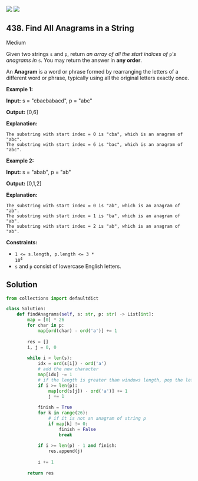 [![](https://img.shields.io/github/stars/javadev/LeetCode-in-All?label=Stars&style=flat-square)](https://github.com/javadev/LeetCode-in-All)
[![](https://img.shields.io/github/forks/javadev/LeetCode-in-All?label=Fork%20me%20on%20GitHub%20&style=flat-square)](https://github.com/javadev/LeetCode-in-All/fork)

## 438\. Find All Anagrams in a String

Medium

Given two strings `s` and `p`, return _an array of all the start indices of_ `p`_'s anagrams in_ `s`. You may return the answer in **any order**.

An **Anagram** is a word or phrase formed by rearranging the letters of a different word or phrase, typically using all the original letters exactly once.

**Example 1:**

**Input:** s = "cbaebabacd", p = "abc"

**Output:** [0,6]

**Explanation:**

    The substring with start index = 0 is "cba", which is an anagram of "abc".
    The substring with start index = 6 is "bac", which is an anagram of "abc". 

**Example 2:**

**Input:** s = "abab", p = "ab"

**Output:** [0,1,2]

**Explanation:**

    The substring with start index = 0 is "ab", which is an anagram of "ab".
    The substring with start index = 1 is "ba", which is an anagram of "ab".
    The substring with start index = 2 is "ab", which is an anagram of "ab". 

**Constraints:**

*   <code>1 <= s.length, p.length <= 3 * 10<sup>4</sup></code>
*   `s` and `p` consist of lowercase English letters.

## Solution

```python
from collections import defaultdict

class Solution:
    def findAnagrams(self, s: str, p: str) -> List[int]:
        map = [0] * 26
        for char in p:
            map[ord(char) - ord('a')] += 1
        
        res = []
        i, j = 0, 0
        
        while i < len(s):
            idx = ord(s[i]) - ord('a')
            # add the new character
            map[idx] -= 1
            # if the length is greater than windows length, pop the left character in the window
            if i >= len(p):
                map[ord(s[j]) - ord('a')] += 1
                j += 1
            
            finish = True
            for k in range(26):
                # if it is not an anagram of string p
                if map[k] != 0:
                    finish = False
                    break
            
            if i >= len(p) - 1 and finish:
                res.append(j)
            
            i += 1
        
        return res
```